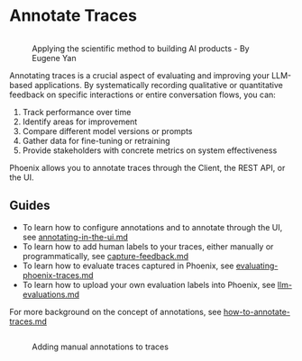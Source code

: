 # Annotate Traces

<figure><img src="https://storage.googleapis.com/arize-phoenix-assets/assets/images/annotation_process.png" alt=""><figcaption><p>Applying the scientific method to building AI products - By Eugene Yan</p></figcaption></figure>

Annotating traces is a crucial aspect of evaluating and improving your LLM-based applications. By systematically recording qualitative or quantitative feedback on specific interactions or entire conversation flows, you can:

1. Track performance over time
2. Identify areas for improvement
3. Compare different model versions or prompts
4. Gather data for fine-tuning or retraining
5. Provide stakeholders with concrete metrics on system effectiveness

Phoenix allows you to annotate traces through the Client, the REST API, or the UI.

## Guides

* To learn how to configure annotations and to annotate through the UI, see [annotating-in-the-ui.md](annotating-in-the-ui.md "mention")
* To learn how to add human labels to your traces, either manually or programmatically, see [capture-feedback.md](capture-feedback.md "mention")
* To learn how to evaluate traces captured in Phoenix, see [evaluating-phoenix-traces.md](evaluating-phoenix-traces.md "mention")
* To learn how to upload your own evaluation labels into Phoenix, see [llm-evaluations.md](llm-evaluations.md "mention")

For more background on the concept of annotations, see [how-to-annotate-traces.md](../../llm-traces/how-to-annotate-traces.md "mention")

<figure><img src="https://storage.googleapis.com/arize-assets/phoenix/assets/images/annotation_flow.gif" alt=""><figcaption><p>Adding manual annotations to traces</p></figcaption></figure>
